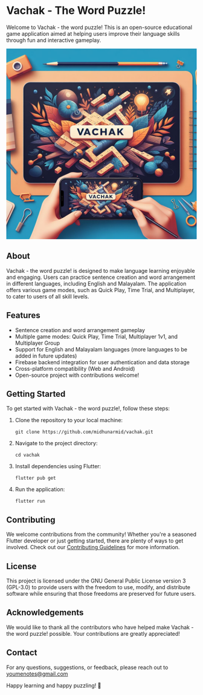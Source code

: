 # Vachak - The Word Puzzle!

Welcome to Vachak - the word puzzle! This is an open-source educational game application aimed at helping users improve their language skills through fun and interactive gameplay.

![Vachak - The Word Puzzle](https://github.com/midhunarmid/vachak/blob/master/vachak-banner.jpeg?raw=true)

## About
Vachak - the word puzzle! is designed to make language learning enjoyable and engaging. Users can practice sentence creation and word arrangement in different languages, including English and Malayalam. The application offers various game modes, such as Quick Play, Time Trial, and Multiplayer, to cater to users of all skill levels.

## Features
- Sentence creation and word arrangement gameplay
- Multiple game modes: Quick Play, Time Trial, Multiplayer 1v1, and Multiplayer Group
- Support for English and Malayalam languages (more languages to be added in future updates)
- Firebase backend integration for user authentication and data storage
- Cross-platform compatibility (Web and Android)
- Open-source project with contributions welcome!

## Getting Started
To get started with Vachak - the word puzzle!, follow these steps:
1. Clone the repository to your local machine:
   ```
   git clone https://github.com/midhunarmid/vachak.git
   ```
2. Navigate to the project directory:
   ```
   cd vachak
   ```
3. Install dependencies using Flutter:
   ```
   flutter pub get
   ```
4. Run the application:
   ```
   flutter run
   ```

## Contributing
We welcome contributions from the community! Whether you're a seasoned Flutter developer or just getting started, there are plenty of ways to get involved. Check out our [Contributing Guidelines](link-to-contributing-guidelines) for more information.

## License
This project is licensed under the GNU General Public License version 3 (GPL-3.0) to provide users with the freedom to use, modify, and distribute software while ensuring that those freedoms are preserved for future users.

## Acknowledgements
We would like to thank all the contributors who have helped make Vachak - the word puzzle! possible. Your contributions are greatly appreciated!

## Contact
For any questions, suggestions, or feedback, please reach out to youmenotes@gmail.com

Happy learning and happy puzzling! 🎉
